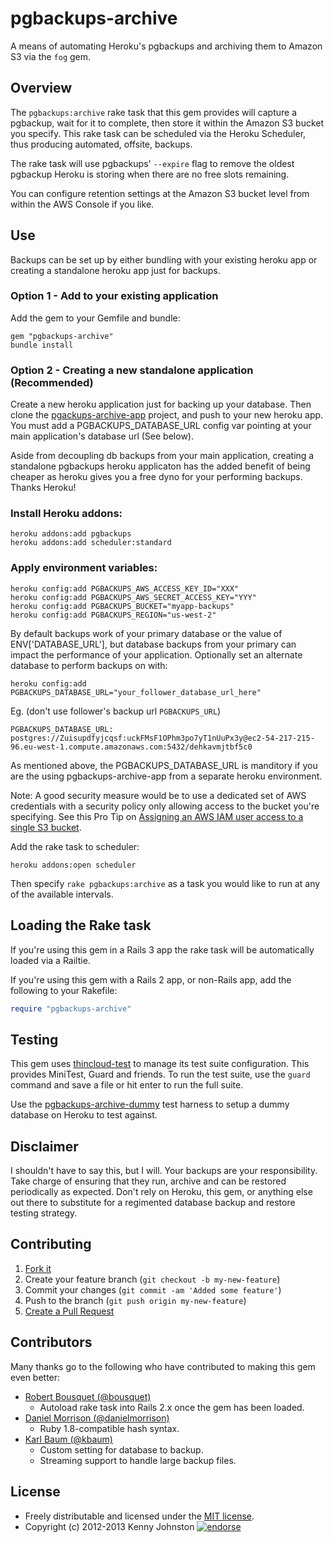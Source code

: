 # pgbackups-archive

A means of automating Heroku's pgbackups and archiving them to Amazon S3 via the `fog` gem.

## Overview

The `pgbackups:archive` rake task that this gem provides will capture a pgbackup, wait for it to complete, then store it within the Amazon S3 bucket you specify.  This rake task can be scheduled via the Heroku Scheduler, thus producing automated, offsite, backups.

The rake task will use pgbackups' `--expire` flag to remove the oldest pgbackup Heroku is storing when there are no free slots remaining.

You can configure retention settings at the Amazon S3 bucket level from within the AWS Console if you like.

## Use
Backups can be set up by either bundling with your existing heroku app or creating a standalone heroku app just for backups.

### Option 1 - Add to your existing application
Add the gem to your Gemfile and bundle:

    gem "pgbackups-archive"
    bundle install

### Option 2 - Creating a new standalone application (Recommended)
Create a new heroku application just for backing up your database.  Then clone the [pgackups-archive-app](https://github.com/kbaum/pgbackups-archive-app) project, and push to your new heroku app.  You must add a PGBACKUPS_DATABASE_URL config var pointing at your main application's database url (See below).

Aside from decoupling db backups from your main application, creating a standalone pgbackups heroku applicaton has the added benefit of being cheaper as heroku gives you a free dyno for your performing backups.  Thanks Heroku!


### Install Heroku addons:

    heroku addons:add pgbackups
    heroku addons:add scheduler:standard

### Apply environment variables:

    heroku config:add PGBACKUPS_AWS_ACCESS_KEY_ID="XXX"
    heroku config:add PGBACKUPS_AWS_SECRET_ACCESS_KEY="YYY"
    heroku config:add PGBACKUPS_BUCKET="myapp-backups"
    heroku config:add PGBACKUPS_REGION="us-west-2"

By default backups work of your primary database or the value of ENV['DATABASE_URL'], but database backups from your primary can impact the performance of your application.  Optionally set an alternate database to perform backups on with:

    heroku config:add PGBACKUPS_DATABASE_URL="your_follower_database_url_here"
    
Eg. (don't use follower's backup url `PGBACKUPS_URL`)
    
    PGBACKUPS_DATABASE_URL: postgres://Zuisupdfyjcqsf:uckFMsF1OPhm3po7yT1nUuPx3y@ec2-54-217-215-96.eu-west-1.compute.amazonaws.com:5432/dehkavmjtbf5c0

As mentioned above, the PGBACKUPS_DATABASE_URL is manditory if you are the using pgbackups-archive-app from a separate heroku environment.


Note: A good security measure would be to use a dedicated set of AWS credentials with a security policy only allowing access to the bucket you're specifying.  See this Pro Tip on [Assigning an AWS IAM user access to a single S3 bucket](http://coderwall.com/p/dwhlma).

Add the rake task to scheduler:

    heroku addons:open scheduler

Then specify `rake pgbackups:archive` as a task you would like to run at any of the available intervals.

## Loading the Rake task

If you're using this gem in a Rails 3 app the rake task will be automatically loaded via a Railtie.

If you're using this gem with a Rails 2 app, or non-Rails app, add the following to your Rakefile:

```ruby
require "pgbackups-archive"
```

## Testing

This gem uses [thincloud-test](https://github.com/newleaders/thincloud-test) to manage its test suite configuration.  This provides MiniTest, Guard and friends.  To run the test suite, use the `guard` command and save a file or hit enter to run the full suite.

Use the [pgbackups-archive-dummy](https://github.com/kjohnston/pgbackups-archive-dummy) test harness to setup a dummy database on Heroku to test against.

## Disclaimer

I shouldn't have to say this, but I will.  Your backups are your responsibility.  Take charge of ensuring that they run, archive and can be restored periodically as expected.  Don't rely on Heroku, this gem, or anything else out there to substitute for a regimented database backup and restore testing strategy.

## Contributing

1. [Fork it](https://github.com/kjohnston/pgbackups-archive/fork_select)
2. Create your feature branch (`git checkout -b my-new-feature`)
3. Commit your changes (`git commit -am 'Added some feature'`)
4. Push to the branch (`git push origin my-new-feature`)
5. [Create a Pull Request](https://github.com/kjohnston/pgbackups-archive/pull/new)

## Contributors

Many thanks go to the following who have contributed to making this gem even better:

* [Robert Bousquet (@bousquet)](https://github.com/bousquet)
  * Autoload rake task into Rails 2.x once the gem has been loaded.
* [Daniel Morrison (@danielmorrison)](https://github.com/danielmorrison)
  * Ruby 1.8-compatible hash syntax.
* [Karl Baum (@kbaum)](https://github.com/kbaum)
  * Custom setting for database to backup.
  * Streaming support to handle large backup files.

## License

* Freely distributable and licensed under the [MIT license](http://kjohnston.mit-license.org/license.html).
* Copyright (c) 2012-2013 Kenny Johnston [![endorse](http://api.coderwall.com/kjohnston/endorsecount.png)](http://coderwall.com/kjohnston)

